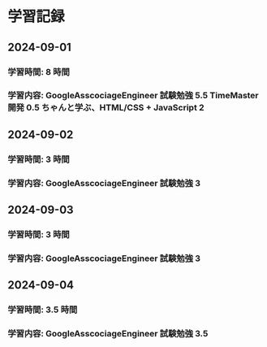 # 学習記録

## 2024-09-01

### 学習時間: 8 時間

### 学習内容: GoogleAsscociageEngineer 試験勉強 5.5 TimeMaster 開発 0.5 ちゃんと学ぶ、HTML/CSS + JavaScript 2

## 2024-09-02

### 学習時間: 3 時間

### 学習内容: GoogleAsscociageEngineer 試験勉強 3

## 2024-09-03

### 学習時間: 3 時間

### 学習内容: GoogleAsscociageEngineer 試験勉強 3

## 2024-09-04

### 学習時間: 3.5 時間

### 学習内容: GoogleAsscociageEngineer 試験勉強 3.5
